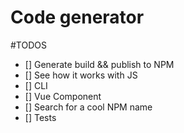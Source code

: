 # Code generator


#TODOS
* [] Generate build && publish to NPM
* [] See how it works with JS
* [] CLI
* [] Vue Component
* [] Search for a cool NPM name
* [] Tests 